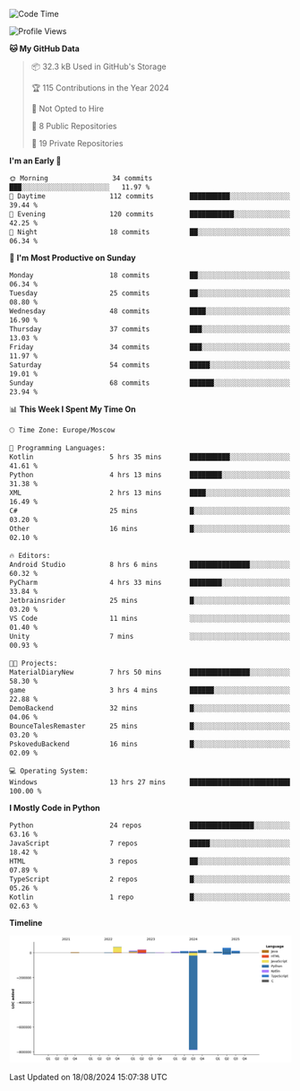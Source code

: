 <!--START_SECTION:waka-->
![Code Time](http://img.shields.io/badge/Code%20Time-466%20hrs%2014%20mins-blue)

![Profile Views](http://img.shields.io/badge/Profile%20Views-7-blue)

**🐱 My GitHub Data** 

> 📦 32.3 kB Used in GitHub's Storage 
 > 
> 🏆 115 Contributions in the Year 2024
 > 
> 🚫 Not Opted to Hire
 > 
> 📜 8 Public Repositories 
 > 
> 🔑 19 Private Repositories 
 > 
**I'm an Early 🐤** 

```text
🌞 Morning                34 commits          ███░░░░░░░░░░░░░░░░░░░░░░   11.97 % 
🌆 Daytime                112 commits         ██████████░░░░░░░░░░░░░░░   39.44 % 
🌃 Evening                120 commits         ███████████░░░░░░░░░░░░░░   42.25 % 
🌙 Night                  18 commits          ██░░░░░░░░░░░░░░░░░░░░░░░   06.34 % 
```
📅 **I'm Most Productive on Sunday** 

```text
Monday                   18 commits          ██░░░░░░░░░░░░░░░░░░░░░░░   06.34 % 
Tuesday                  25 commits          ██░░░░░░░░░░░░░░░░░░░░░░░   08.80 % 
Wednesday                48 commits          ████░░░░░░░░░░░░░░░░░░░░░   16.90 % 
Thursday                 37 commits          ███░░░░░░░░░░░░░░░░░░░░░░   13.03 % 
Friday                   34 commits          ███░░░░░░░░░░░░░░░░░░░░░░   11.97 % 
Saturday                 54 commits          █████░░░░░░░░░░░░░░░░░░░░   19.01 % 
Sunday                   68 commits          ██████░░░░░░░░░░░░░░░░░░░   23.94 % 
```


📊 **This Week I Spent My Time On** 

```text
🕑︎ Time Zone: Europe/Moscow

💬 Programming Languages: 
Kotlin                   5 hrs 35 mins       ██████████░░░░░░░░░░░░░░░   41.61 % 
Python                   4 hrs 13 mins       ████████░░░░░░░░░░░░░░░░░   31.38 % 
XML                      2 hrs 13 mins       ████░░░░░░░░░░░░░░░░░░░░░   16.49 % 
C#                       25 mins             █░░░░░░░░░░░░░░░░░░░░░░░░   03.20 % 
Other                    16 mins             █░░░░░░░░░░░░░░░░░░░░░░░░   02.10 % 

🔥 Editors: 
Android Studio           8 hrs 6 mins        ███████████████░░░░░░░░░░   60.32 % 
PyCharm                  4 hrs 33 mins       ████████░░░░░░░░░░░░░░░░░   33.84 % 
Jetbrainsrider           25 mins             █░░░░░░░░░░░░░░░░░░░░░░░░   03.20 % 
VS Code                  11 mins             ░░░░░░░░░░░░░░░░░░░░░░░░░   01.40 % 
Unity                    7 mins              ░░░░░░░░░░░░░░░░░░░░░░░░░   00.93 % 

🐱‍💻 Projects: 
MaterialDiaryNew         7 hrs 50 mins       ███████████████░░░░░░░░░░   58.30 % 
game                     3 hrs 4 mins        ██████░░░░░░░░░░░░░░░░░░░   22.88 % 
DemoBackend              32 mins             █░░░░░░░░░░░░░░░░░░░░░░░░   04.06 % 
BounceTalesRemaster      25 mins             █░░░░░░░░░░░░░░░░░░░░░░░░   03.20 % 
PskoveduBackend          16 mins             █░░░░░░░░░░░░░░░░░░░░░░░░   02.09 % 

💻 Operating System: 
Windows                  13 hrs 27 mins      █████████████████████████   100.00 % 
```

**I Mostly Code in Python** 

```text
Python                   24 repos            ████████████████░░░░░░░░░   63.16 % 
JavaScript               7 repos             █████░░░░░░░░░░░░░░░░░░░░   18.42 % 
HTML                     3 repos             ██░░░░░░░░░░░░░░░░░░░░░░░   07.89 % 
TypeScript               2 repos             █░░░░░░░░░░░░░░░░░░░░░░░░   05.26 % 
Kotlin                   1 repo              █░░░░░░░░░░░░░░░░░░░░░░░░   02.63 % 
```



**Timeline**

![Lines of Code chart](https://raw.githubusercontent.com/adlemx/adlemx/main/assets/bar_graph.png)


 Last Updated on 18/08/2024 15:07:38 UTC
<!--END_SECTION:waka-->
